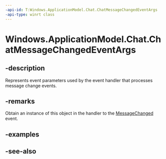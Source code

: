 ```yaml
---
-api-id: T:Windows.ApplicationModel.Chat.ChatMessageChangedEventArgs
-api-type: winrt class
---
```


<!-- Class syntax.
public class ChatMessageChangedEventArgs : Windows.ApplicationModel.Chat.IChatMessageChangedEventArgs
-->

# Windows.ApplicationModel.Chat.ChatMessageChangedEventArgs

## -description
Represents event parameters used by the event handler that processes message change events.

## -remarks
Obtain an instance of this object in the handler to the [MessageChanged](chatmessagestore_messagechanged.md) event.

## -examples

## -see-also
